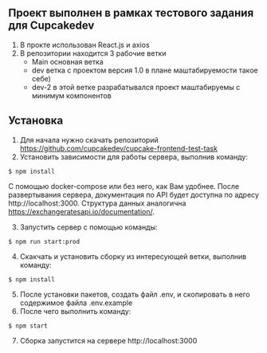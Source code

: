 ## Проект выполнен в рамках тестового задания для  Cupcakedev

1. В прокте использован React.js и axios
2. В репозитории находится 3 рабочие ветки
    - Main основная ветка
    - dev ветка с проектом версия 1.0 в плане маштабируемости такое себе)
    - dev-2 в этой ветке разрабатывался проект маштабируемы с минимум компонентов


## Установка
1. Для начала нужно скачать репозиторий https://github.com/cupcakedev/cupcake-frontend-test-task 
2. Установить зависимости для работы сервера, выполнив команду:
```npm
$ npm install
```
С помощью docker-compose или без него, как Вам удобнее. После развертывания сервера, документация по API будет доступна по адресу http://localhost:3000.
Структура данных аналогична https://exchangeratesapi.io/documentation/.

3. Запустить сервер с помощью команды:
```npm
$ npm run start:prod
```
4. Скакчать и установить сборку из интересующей ветки, выполнив команду:
```npm
$ npm install
```
5. После установки пакетов, создать файл .env, и скопировать в него содержимое файла .env.example
6. После чего выполнить команду:
```npm
$ npm start
```
7. Сборка запустится на сервере http://localhost:3000

